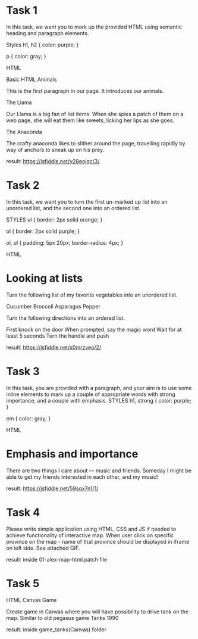 # Task 1

In this task, we want you to mark up the provided HTML using semantic heading and paragraph elements.


Styles
h1, h2 {
color: purple;
}

p {
color: gray;
}


HTML

Basic HTML Animals

This is the first paragraph in our page. It introduces our animals.

The Llama

Our Llama is a big fan of list items. When she spies a patch of them on a web page, she will eat them like sweets, licking her lips as she goes.

The Anaconda

The crafty anaconda likes to slither around the page, travelling rapidly by way of anchors to sneak up on his prey.

result: https://jsfiddle.net/y28eojqc/3/


# Task 2

In this task, we want you to turn the first un-marked up list into an unordered list, and the second one into an ordered list.


STYLES
ul {
border: 2px solid orange;
}

ol {
border: 2px solid purple;
}

ol, ul {
padding: 5px 20px;
border-radius: 4px;
}


HTML
<h1>Looking at lists</h1>

<p>Turn the following list of my favorite vegetables into an unordered list.</p>

Cucumber
Broccoli
Asparagus
Pepper

<p>Turn the following directions into an ordered list.</p>

First knock on the door
When prompted, say the magic word
Wait for at least 5 seconds
Turn the handle and push

result: https://jsfiddle.net/x0mrzveo/2/

# Task 3

In this task, you are provided with a paragraph, and your aim is to use some inline elements to mark up a couple of appropriate words with strong importance, and a couple with emphasis.
STYLES
h1, strong {
color: purple;
}

em {
color: gray;
}


HTML
<h1>Emphasis and importance</h1>

<p>There are two things I care about — music and friends. Someday I might be able to get my friends interested in each other, and my music!</p>

result: https://jsfiddle.net/59sqx7n1/1/


# Task 4

Please write simple application using HTML, CSS and JS if needed to achieve functionality of interactive map.
When user click on specific province on the map - name of that province should be displayed in iframe on left side. See attached GIF. 

result: inside <a>01-alex-map-html.patch</a> file


# Task 5

HTML Canvas Game

Create game in Canvas where you will have possibility to drive tank on the map. Similar to old pegasus game Tanks 1990

result: inside <a>game_tanks(Canvas)</a> folder
